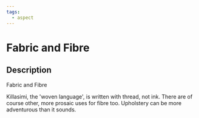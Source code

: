 ```yaml
---
tags:
  - aspect
---
```


# Fabric and Fibre

## Description
Fabric and Fibre

Killasimi, the 'woven language', is written with thread, not ink. There are of course other, more prosaic uses for fibre too. Upholstery can be more adventurous than it sounds.